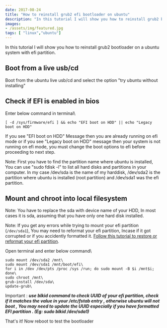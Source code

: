 ```yaml
---
date: 2017-08-24
title: "How to reinstall grub2 efi bootloader on ubuntu"
description: "In this tutorial I will show you how to reinstall grub2 bootloader on a ubuntu system with efi partition."
images:
- /assets/img/featured.jpg
tags: [ "linux","ubuntu"]
---
```

In this tutorial I will show you how to reinstall grub2 bootloader on a ubuntu system with efi partition.

## Boot from a live usb/cd

Boot from the ubuntu live usb/cd and select the option "try ubuntu without installing"

## Check if EFI is enabled in bios

Enter below command in terminal\
```
[ -d /sys/firmware/efi ] && echo "EFI boot on HDD" || echo "Legacy boot on HDD"
```

If you see "EFI boot on HDD" Message then you are already running on efi mode or if you see "Legacy boot on HDD" message then your system is not running on efi mode, you must change the boot options to efi before proceeding to next step.

Note: First you have to find the partition name where ubuntu is installed, You can use "sudo fdisk -l" to list all hard disks and partitions in your computer. In my case /dev/sda is the name of my harddisk, /dev/sda2 is the partition where ubuntu is installed (root partition) and /dev/sda1 was the efi partition.

## Mount and chroot into local filesystem

Note: You have to replace the sda with device name of your HDD, In most cases it is sda, assuming that you have only one hard disk installed.

Note: If you get any errors while trying to mount your efi partition (`/dev/sda1`), You may need to reformat your efi partition, Incase if it got corrupted or if you  accidently formatted it. [Follow this tutorial to restore or reformat your efi partition](https://linuxsuperuser.com/how-to-restore-or-create-efi-partition-in-ubuntu/).

Open terminal and enter below command\
```
sudo mount /dev/sda2 /mnt\
sudo mount /dev/sda1 /mnt/boot/efi\
for i in /dev /dev/pts /proc /sys /run; do sudo mount -B $i /mnt$i; done\
sudo chroot /mnt\
grub-install /dev/sda\
update-grub\
```
Important : ***use blkid command to check UUID of your efi partition, check if it matches  the value in your /etc/fstab entry , otherwise ubuntu will not boot , You may need to update the UUID especially if you have formatted EFI partition . (Eg: sudo blkid /dev/sda1)***

That's it!  Now reboot to test the bootloader
